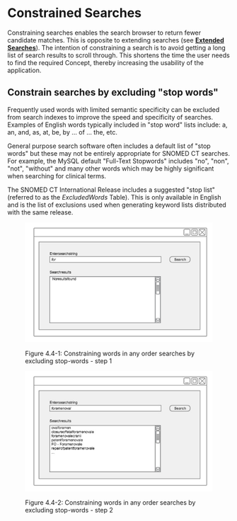# Constrained Searches

Constraining searches enables the search browser to return fewer candidate matches. This is opposite to extending searches (see [**Extended Searches**](<../4.3 extended-searches/>)). The intention of constraining a search is to avoid getting a long list of search results to scroll through. This shortens the time the user needs to find the required Concept, thereby increasing the usability of the application.

## Constrain searches by excluding "stop words"

Frequently used words with limited semantic specificity can be excluded from search indexes to improve the speed and specificity of searches. Examples of English words typically included in "stop word" lists include: a, an, and, as, at, be, by … of … the, etc.

General purpose search software often includes a default list of "stop words" but these may not be entirely appropriate for SNOMED CT searches. For example, the MySQL default "Full-Text Stopwords" includes "no", "non", "not", "without" and many other words which may be highly significant when searching for clinical terms.

The SNOMED CT International Release includes a suggested "stop list" (referred to as the _ExcludedWords_ Table). This is only available in English and is the list of exclusions used when generating keyword lists distributed with the same release.

<figure><img src="../../images/57815673.png" alt=""><figcaption><p>Figure 4.4-1: Constraining words in any order searches by excluding stop-words - step 1</p></figcaption></figure>

<figure><img src="../../images/57815675.png" alt=""><figcaption><p>Figure 4.4-2: Constraining words in any order searches by excluding stop-words - step 2</p></figcaption></figure>


